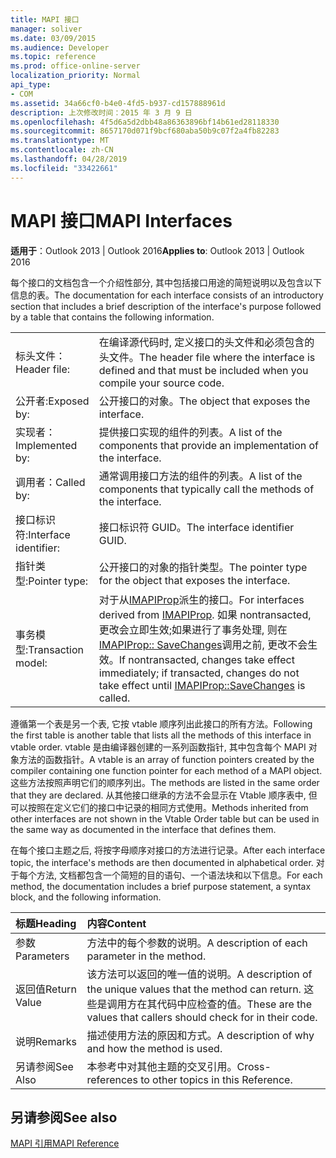 ```yaml
---
title: MAPI 接口
manager: soliver
ms.date: 03/09/2015
ms.audience: Developer
ms.topic: reference
ms.prod: office-online-server
localization_priority: Normal
api_type:
- COM
ms.assetid: 34a66cf0-b4e0-4fd5-b937-cd157888961d
description: 上次修改时间：2015 年 3 月 9 日
ms.openlocfilehash: 4f5d6a5d2dbb48a86363896bf14b61ed28118330
ms.sourcegitcommit: 8657170d071f9bcf680aba50b9c07f2a4fb82283
ms.translationtype: MT
ms.contentlocale: zh-CN
ms.lasthandoff: 04/28/2019
ms.locfileid: "33422661"
---
```

# <a name="mapi-interfaces"></a><span data-ttu-id="559f1-103">MAPI 接口</span><span class="sxs-lookup"><span data-stu-id="559f1-103">MAPI Interfaces</span></span>

  
  
<span data-ttu-id="559f1-104">**适用于**：Outlook 2013 | Outlook 2016</span><span class="sxs-lookup"><span data-stu-id="559f1-104">**Applies to**: Outlook 2013 | Outlook 2016</span></span> 
  
<span data-ttu-id="559f1-105">每个接口的文档包含一个介绍性部分, 其中包括接口用途的简短说明以及包含以下信息的表。</span><span class="sxs-lookup"><span data-stu-id="559f1-105">The documentation for each interface consists of an introductory section that includes a brief description of the interface's purpose followed by a table that contains the following information.</span></span>
  
|||
|:-----|:-----|
|<span data-ttu-id="559f1-106">标头文件：</span><span class="sxs-lookup"><span data-stu-id="559f1-106">Header file:</span></span>  <br/> |<span data-ttu-id="559f1-107">在编译源代码时, 定义接口的头文件和必须包含的头文件。</span><span class="sxs-lookup"><span data-stu-id="559f1-107">The header file where the interface is defined and that must be included when you compile your source code.</span></span>  <br/> |
|<span data-ttu-id="559f1-108">公开者:</span><span class="sxs-lookup"><span data-stu-id="559f1-108">Exposed by:</span></span>  <br/> |<span data-ttu-id="559f1-109">公开接口的对象。</span><span class="sxs-lookup"><span data-stu-id="559f1-109">The object that exposes the interface.</span></span>  <br/> |
|<span data-ttu-id="559f1-110">实现者：</span><span class="sxs-lookup"><span data-stu-id="559f1-110">Implemented by:</span></span>  <br/> |<span data-ttu-id="559f1-111">提供接口实现的组件的列表。</span><span class="sxs-lookup"><span data-stu-id="559f1-111">A list of the components that provide an implementation of the interface.</span></span>  <br/> |
|<span data-ttu-id="559f1-112">调用者：</span><span class="sxs-lookup"><span data-stu-id="559f1-112">Called by:</span></span>  <br/> |<span data-ttu-id="559f1-113">通常调用接口方法的组件的列表。</span><span class="sxs-lookup"><span data-stu-id="559f1-113">A list of the components that typically call the methods of the interface.</span></span>  <br/> |
|<span data-ttu-id="559f1-114">接口标识符:</span><span class="sxs-lookup"><span data-stu-id="559f1-114">Interface identifier:</span></span>  <br/> |<span data-ttu-id="559f1-115">接口标识符 GUID。</span><span class="sxs-lookup"><span data-stu-id="559f1-115">The interface identifier GUID.</span></span>  <br/> |
|<span data-ttu-id="559f1-116">指针类型:</span><span class="sxs-lookup"><span data-stu-id="559f1-116">Pointer type:</span></span>  <br/> |<span data-ttu-id="559f1-117">公开接口的对象的指针类型。</span><span class="sxs-lookup"><span data-stu-id="559f1-117">The pointer type for the object that exposes the interface.</span></span>  <br/> |
|<span data-ttu-id="559f1-118">事务模型:</span><span class="sxs-lookup"><span data-stu-id="559f1-118">Transaction model:</span></span>  <br/> |<span data-ttu-id="559f1-119">对于从[IMAPIProp](imapipropiunknown.md)派生的接口。</span><span class="sxs-lookup"><span data-stu-id="559f1-119">For interfaces derived from [IMAPIProp](imapipropiunknown.md).</span></span> <span data-ttu-id="559f1-120">如果 nontransacted, 更改会立即生效;如果进行了事务处理, 则在[IMAPIProp:: SaveChanges](imapiprop-savechanges.md)调用之前, 更改不会生效。</span><span class="sxs-lookup"><span data-stu-id="559f1-120">If nontransacted, changes take effect immediately; if transacted, changes do not take effect until [IMAPIProp::SaveChanges](imapiprop-savechanges.md) is called.</span></span>  <br/> |
   
<span data-ttu-id="559f1-121">遵循第一个表是另一个表, 它按 vtable 顺序列出此接口的所有方法。</span><span class="sxs-lookup"><span data-stu-id="559f1-121">Following the first table is another table that lists all the methods of this interface in vtable order.</span></span> <span data-ttu-id="559f1-122">vtable 是由编译器创建的一系列函数指针, 其中包含每个 MAPI 对象方法的函数指针。</span><span class="sxs-lookup"><span data-stu-id="559f1-122">A vtable is an array of function pointers created by the compiler containing one function pointer for each method of a MAPI object.</span></span> <span data-ttu-id="559f1-123">这些方法按照声明它们的顺序列出。</span><span class="sxs-lookup"><span data-stu-id="559f1-123">The methods are listed in the same order that they are declared.</span></span> <span data-ttu-id="559f1-124">从其他接口继承的方法不会显示在 Vtable 顺序表中, 但可以按照在定义它们的接口中记录的相同方式使用。</span><span class="sxs-lookup"><span data-stu-id="559f1-124">Methods inherited from other interfaces are not shown in the Vtable Order table but can be used in the same way as documented in the interface that defines them.</span></span>
  
<span data-ttu-id="559f1-125">在每个接口主题之后, 将按字母顺序对接口的方法进行记录。</span><span class="sxs-lookup"><span data-stu-id="559f1-125">After each interface topic, the interface's methods are then documented in alphabetical order.</span></span> <span data-ttu-id="559f1-126">对于每个方法, 文档都包含一个简短的目的语句、一个语法块和以下信息。</span><span class="sxs-lookup"><span data-stu-id="559f1-126">For each method, the documentation includes a brief purpose statement, a syntax block, and the following information.</span></span>
  
|<span data-ttu-id="559f1-127">**标题**</span><span class="sxs-lookup"><span data-stu-id="559f1-127">**Heading**</span></span>|<span data-ttu-id="559f1-128">**内容**</span><span class="sxs-lookup"><span data-stu-id="559f1-128">**Content**</span></span>|
|:-----|:-----|
|<span data-ttu-id="559f1-129">参数</span><span class="sxs-lookup"><span data-stu-id="559f1-129">Parameters</span></span>  <br/> |<span data-ttu-id="559f1-130">方法中的每个参数的说明。</span><span class="sxs-lookup"><span data-stu-id="559f1-130">A description of each parameter in the method.</span></span>  <br/> |
|<span data-ttu-id="559f1-131">返回值</span><span class="sxs-lookup"><span data-stu-id="559f1-131">Return Value</span></span>  <br/> |<span data-ttu-id="559f1-132">该方法可以返回的唯一值的说明。</span><span class="sxs-lookup"><span data-stu-id="559f1-132">A description of the unique values that the method can return.</span></span> <span data-ttu-id="559f1-133">这些是调用方在其代码中应检查的值。</span><span class="sxs-lookup"><span data-stu-id="559f1-133">These are the values that callers should check for in their code.</span></span>  <br/> |
|<span data-ttu-id="559f1-134">说明</span><span class="sxs-lookup"><span data-stu-id="559f1-134">Remarks</span></span>  <br/> |<span data-ttu-id="559f1-135">描述使用方法的原因和方式。</span><span class="sxs-lookup"><span data-stu-id="559f1-135">A description of why and how the method is used.</span></span>  <br/> |
|<span data-ttu-id="559f1-136">另请参阅</span><span class="sxs-lookup"><span data-stu-id="559f1-136">See Also</span></span>  <br/> |<span data-ttu-id="559f1-137">本参考中对其他主题的交叉引用。</span><span class="sxs-lookup"><span data-stu-id="559f1-137">Cross-references to other topics in this Reference.</span></span>  <br/> |
   
## <a name="see-also"></a><span data-ttu-id="559f1-138">另请参阅</span><span class="sxs-lookup"><span data-stu-id="559f1-138">See also</span></span>



[<span data-ttu-id="559f1-139">MAPI 引用</span><span class="sxs-lookup"><span data-stu-id="559f1-139">MAPI Reference</span></span>](mapi-reference.md)


